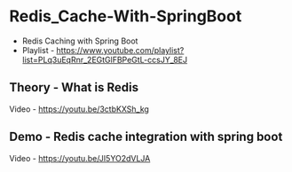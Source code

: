 # Redis_Cache-With-SpringBoot
 
 * Redis Caching with Spring Boot
 * Playlist - https://www.youtube.com/playlist?list=PLq3uEqRnr_2EGtGlFBPeGtL-ccsJY_8EJ
 
 ## Theory - What is Redis
 Video - https://youtu.be/3ctbKXSh_kg
 
 ## Demo - Redis cache integration with spring boot
 Video - https://youtu.be/JI5YO2dVLJA
